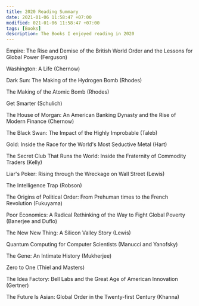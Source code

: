 ```yaml
---
title: 2020 Reading Summary
date: 2021-01-06 11:58:47 +07:00
modified: 021-01-06 11:58:47 +07:00
tags: [Books]
description: The Books I enjoyed reading in 2020
---
```


Empire: The Rise and Demise of the British World Order and the Lessons for Global Power (Ferguson)

Washington: A Life (Chernow)

Dark Sun: The Making of the Hydrogen Bomb (Rhodes)

The Making of the Atomic Bomb (Rhodes)

Get Smarter (Schulich)

The House of Morgan: An American Banking Dynasty and the Rise of Modern Finance (Chernow)

The Black Swan: The Impact of the Highly Improbable (Taleb)

Gold: Inside the Race for the World's Most Seductive Metal (Hart)

The Secret Club That Runs the World: Inside the Fraternity of Commodity Traders (Kelly)

Liar's Poker: Rising through the Wreckage on Wall Street (Lewis) 

The Intelligence Trap (Robson)

The Origins of Political Order: From Prehuman times to the French Revolution (Fukuyama)

Poor Economics: A Radical Rethinking of the Way to Fight Global Poverty (Banerjee and Duflo)

The New New Thing: A Silicon Valley Story (Lewis)

Quantum Computing for Computer Scientists (Manucci and Yanofsky)

The Gene: An Intimate History (Mukherjee)

Zero to One (Thiel and Masters)

The Idea Factory: Bell Labs and the Great Age of American Innovation (Gertner)

The Future Is Asian: Global Order in the Twenty-first Century (Khanna)